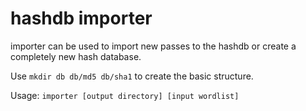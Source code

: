 hashdb importer
===============

importer can be used to import new passes to the hashdb or create
a completely new hash database.

Use `mkdir db db/md5 db/sha1` to create the basic structure.

Usage: `importer [output directory] [input wordlist]`

